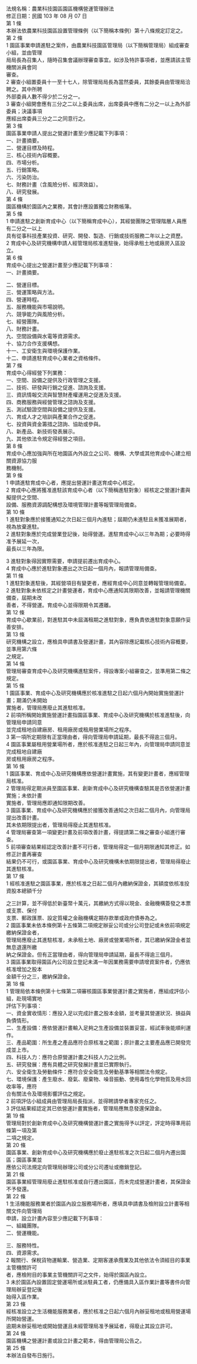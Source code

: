 法規名稱：農業科技園區園區機構營運管理辦法  
修正日期：民國 103 年 08 月 07 日  
第 1 條  
本辦法依農業科技園區設置管理條例（以下簡稱本條例）第十八條規定訂定之。  
第 2 條  
1 園區事業申請進駐之案件，由農業科技園區管理局（以下簡稱管理局）組成審查小組，並由管理  
局局長為召集人，隨時召集會議辦理審查事宜。如涉及特許事項者，並應請該主管機關派員會同  
審查。  
2 審查小組置委員十一至十七人，除管理局局長為當然委員，其餘委員由管理局洽聘之。其中所聘  
外部委員人數不得少於二分之一。  
3 審查小組開會應有三分之二以上委員出席，出席委員中應有二分之一以上為外部委員；決議事項  
應經出席委員三分之二之同意行之。  
第 3 條  
園區事業申請人提出之營運計畫至少應記載下列事項：  
一、計畫摘要。  
二、營運目標及時程。  
三、核心技術內容概要。  
四、市場分析。  
五、行銷策略。  
六、污染防治。  
七、財務計畫（含風險分析、經濟效益）。  
八、研究發展。  
第 4 條  
園區機構於園區內之業務，其會計應設置獨立財務帳簿。  
第 5 條  
1 申請進駐之創新育成中心（以下簡稱育成中心），其經營團隊之管理階層人員應有二分之一以上  
具有從事科技產業投資、研究、開發、製造、行銷或技術服務二年以上之資歷。  
2 育成中心及研究機構申請人經管理局核准進駐後，始得承租土地或廠房入區設立。  
第 6 條  
育成中心提出之營運計畫至少應記載下列事項：  
一、計畫摘要。  


二、營運目標。  
三、營運策略與方法。  
四、營運時程。  
五、服務機能與市場說明。  
六、競爭能力與風險分析。  
七、經營團隊。  
八、財務計畫。  
九、空間設備與水電等資源需求。  
十、協力合作支援構想。  
十一、工安衛生與環境保護作業。  
十二、申請進駐育成中心業者之資格條件。  
第 7 條  
育成中心得經營下列業務：  
一、空間、設備之提供及行政管理之支援。  
二、技術、研發與行銷之促進、諮詢及支援。  
三、資訊情報交流與智慧財產權運用之促進及支援。  
四、商務服務與經營管理之諮詢及支援。  
五、測試驗證空間與設備之提供及支援。  
六、育成人才之培訓與產業合作之促進。  
七、投資與資金籌措之諮詢、協助或參與。  
八、新產品、新技術發表展示。  
九、其他依法令規定得經營之項目。  
第 8 條  
育成中心應加強與所在地園區內外設立之公司、機構、大學或其他育成中心建立相關資源協力服  
務機制。  
第 9 條  
1 申請進駐育成中心者，應提出營運計畫送育成中心核定。  
2 育成中心應將獲准進駐該育成中心者（以下簡稱進駐對象）經核定之營運計畫與擬提供之空間、  
設備、服務資源調配構想及環境管理計畫等報管理局備查。  
第 10 條  
1 進駐對象應於接獲通知之次日起三個月內進駐；屆期仍未進駐且未獲准展期者，視為放棄進駐。  
2 進駐對象應於完成營業登記後，始得營運。進駐育成中心以三年為期；必要時得准予展延一次，  
最長以三年為限。  


3 進駐對象得因實際需要，申請提前遷出育成中心。  
4 育成中心應於進駐對象遷出之次日起一個月內，報請管理局備查。  
第 11 條  
1 進駐對象進駐後，其經營項目有變更者，應經育成中心同意並轉報管理局備查。  
2 進駐對象未依核定之計畫營運者，育成中心應通知其限期改善，並報請管理機關備查，屆期未改  
善者，不得營運。育成中心並得限期令其遷離。  
第 12 條  
育成中心歇業前，對進駐其中未屆滿租期之進駐對象，應負責依進駐對象意願作妥善安排。  
第 13 條  
研究機構之設立，應檢具申請書及營運計畫，其內容除應記載核心技術內容概要，並準用第六條  
之規定。  
第 14 條  
管理局審查育成中心及研究機構進駐案件，得設專案小組審查之，並準用第二條之規定。  
第 15 條  
1 園區事業、育成中心及研究機構應於核准進駐之日起六個月內開始實施營運計畫；期滿仍未開始  
實施者，管理局應廢止其進駐核准。  
2 前項所稱開始實施營運計畫指園區事業、育成中心及研究機構於核准進駐後，向管理局申請同意  
並完成租地自建廠房、租用廠房或租用營業場所之程序。  
3 第一項所定期限有正當理由者，得向管理局申請延期，最長不得逾三個月。  
4 園區事業屬租用營業場所者，應於核准進駐之日起三年內，向管理局申請同意並完成租地自建廠  
房或租用廠房之程序。  
第 16 條  
1 園區事業、育成中心及研究機構應依營運計畫實施，其有變更計畫者，應經管理局核准。  
2 管理局得定期派員至園區事業、創新育成中心及研究機構查驗其是否依營運計畫實施；未依計畫  
實施者，管理局應即通知限期改善。  
3 園區事業、育成中心及研究機構應於接獲改善通知之次日起二個月內，向管理局提出改善計畫。  
其未依期限提出者，管理局得廢止其進駐核准。  
4 管理局審查第一項變更計畫及前項改善計畫，得提請第二條之審查小組進行審查。  
5 前項審查結果經認定改善計畫不可行者，管理局得定一個月期限通知其修正。如修正計畫再審查  
結果仍不可行，或園區事業、育成中心及研究機構未依期限提出者，管理局得廢止其進駐核准。  
第 17 條  
1 經核准進駐之園區事業，應於核准之日起二個月內繳納保證金，其額度依核准投資股本總額千分  


之三計算，並不得低於新臺幣十萬元，其繳納方式得以現金、金融機構簽發之本票或支票、保付  
支票、郵政匯票、設定質權之金融機構定期存款單或政府債券為之。  
2 園區事業未依本條例第十五條第二項規定辦妥公司或分公司登記或未依前項規定繳納保證金者，  
管理局應廢止其進駐核准，未承租土地、廠房或營業場所者，其已繳納保證金者並無息退還所繳  
納之保證金。但有正當理由者，得向管理局申請延期，最長不得逾三個月。  
3 園區事業取得園區內公司設立登記未滿一年因業務需要申請增資案件者，仍應依核准增加之股本  
金額千分之三，繳納保證金。  
第 18 條  
1 管理局依本條例第十七條第二項審核園區事業營運計畫之實施者，應組成評估小組，赴現場實地  
評估下列事項：  
一、資金實收情形：應投入足以完成計畫之股本金額，並考量其營運狀況、損益與負債情形。  
二、生產設備：應依營運計畫輸入足夠之生產設備並裝置妥當，經試車後能順利運作。  
三、產品範圍：所生產之產品應符合原核准之範圍；原計畫之主要產品應已開發完成並上市。  
四、科技人力：應符合原營運計畫之科技人力之比例。  
五、研究發展：應有具體之研究發展計畫並已實際執行。  
六、安全衛生及勞動條件：應符合安全衛生及勞動基準等相關法令規定。  
七、環境保護：產生廢水、廢氣、廢棄物、噪音振動、使用毒性化學物質及用水回收率等，應符  
合有關法令及環境影響評估之規定。  
2 前項評估小組成員由管理局局長指派，並得聘請學者專家充任之。  
3 評估結果經認定其已依營運計畫實施者，管理局應無息發還保證金。  
第 19 條  
管理局對於創新育成中心及研究機構營運計畫之實施得予以評定，評定時得準用前條第一項及第  
二項之規定。  
第 20 條  
園區事業、創新育成中心及研究機構應於廢止進駐核准之次日起二個月內遷出園區；園區事業並  
應依公司法規定向管理局辦理公司或分公司遷址或撤銷登記。  
第 21 條  
園區事業經管理局廢止進駐核准或自行遷出園區，而未完成營運計畫者，其保證金不予發還。  
第 22 條  
1 生活機能服務業者於園區內設立服務場所者，應填具申請書及檢附設立計畫等相關文件向管理局  
申請，設立計畫內容至少應記載下列事項：  
一、組織團隊。  
二、營運機能。  


三、服務特性。  
四、資源需求。  
2 報關行、保稅貨物運輸業、營造業、定期客運承攬業及其他依法令須經目的事業主管機關許可  
者，應檢附目的事業主管機關許可之文件，始得於園區內設立。  
3 未於園區內設置固定營運場所或派駐員工者，仍應備具入區作業計畫等書件向管理局辦妥登記後  
始得入區作業。  
第 23 條  
經核准設立之生活機能服務業者，應於核准之日起六個月內辦妥租地或租用營運場所開始營運。  
逾期未辦妥租地或開始營運且未經管理局准予展延者，得廢止其設立許可。  
第 24 條  
園區機構之營運計畫或設立計畫之範本，得由管理局公告之。  
第 25 條  
本辦法自發布日施行。  


